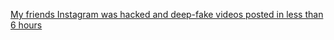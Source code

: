 [	My friends Instagram was hacked and deep-fake videos posted in less than 6 hours](https://news.ycombinator.com/item?id=29364427)
